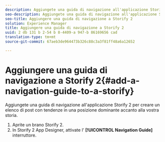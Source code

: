 ```yaml
---
description: Aggiungete una guida di navigazione all'applicazione Storify 2 per creare un elenco di post con tendenze in una posizione dominante accanto alla vostra storia.
seo-description: Aggiungete una guida di navigazione all'applicazione Storify 2 per creare un elenco di post con tendenze in una posizione dominante accanto alla vostra storia.
seo-title: Aggiungere una guida di navigazione a Storify 2
solution: Experience Manager
title: Aggiungere una guida di navigazione a Storify 2
uuid: 2 db 131 b 2-54 b 8-4409-a 947-b 86169656 cad
translation-type: tm+mt
source-git-commit: 67aeb3de964473b326c88c3a3f81ff48a6a12652

---
```



# Aggiungere una guida di navigazione a Storify 2{#add-a-navigation-guide-to-a-storify}

Aggiungete una guida di navigazione all&#39;applicazione Storify 2 per creare un elenco di post con tendenze in una posizione dominante accanto alla vostra storia.

1. Aprite un brano Storify 2.
1. In Storify 2 App Designer, attivate l&#39; **[!UICONTROL Navigation Guide]** interruttore.

